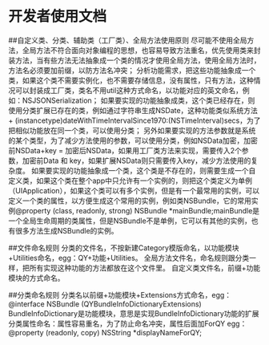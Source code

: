 #  开发者使用文档
##自定义类、分类、辅助类（工厂类）、全局方法使用原则
尽可能不使用全局方法，全局方法不符合面向对象编程的思想，也容易导致方法重名，优先使用类来封装方法，当有些方法无法抽象成一个类的情况才使用全局方法，使用全局方法时，方法名必须要加前缀，以防方法名冲突；
分析功能需求，把这些功能抽象成一个类，如果这个类不需要实例化，也不需要存储信息，没有属性，只有方法，这种情况可以封装成工厂类，类名不用util这种方式命名，以功能对应的英文命名，例如：NSJSONSerialization；
如果要实现的功能抽象成类，这个类已经存在，则使用分类扩展已存在的类，例如通过字符串生成NSDate，这种功能类似系统方法+ (instancetype)dateWithTimeIntervalSince1970:(NSTimeInterval)secs，为了把相似功能放在同一个类，可以使用分类；
另外如果要实现的方法参数就是系统的某个类型，为了减少方法使用的参数，可以使用分类，例如NSData加密，加密前NSData+key = 加密后NSData，如果用工厂类方法来实现，需要传入2个参数，加密前Data 和 key，如果扩展NSData则只需要传入key，减少方法使用的复杂度。
如果要实现的功能抽象成一个类，这个类是不存在的，则需要生成一个自定义类，如果这个类在整个app中只允许有一个实例的，则把这个类定义为单例（UIApplication），如果这个类可以有多个实例，但是有一个最常用的实例，可以定义一个类的属性，以方便生成这个常用的实例，例如类NSBundle，它的常用实例@property (class, readonly, strong) NSBundle *mainBundle;mainBundle是一个全局生命周期的类属性，但是NSBundle不是单例，它可以有其他的实例，也有很多方法生成NSBundle的实例。
 
##文件命名规则
分类的文件名，不按新建Category模版命名，以功能模块+Utilities命名，egg：QY+功能+Utilities。
全局方法文件名，命名规则跟分类一样，把所有实现这种功能的方法都放在这个文件里。
自定义类文件名，前缀+功能模块的方式命名。

##分类命名规则
分类名以前缀+功能模块+Extensions方式命名，egg：
@interface NSBundle (QYBundleInfoDictionaryExtensions)
BundleInfoDictionary是功能模块，意思是实现BundleInfoDictionary功能的扩展
分类属性命名：属性容易重名，为了防止命名冲突，属性后面加ForQY
egg：@property (readonly, copy) NSString *displayNameForQY;

